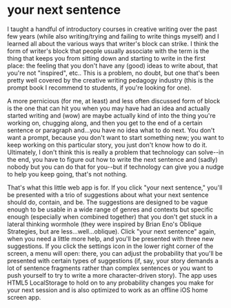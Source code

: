 your next sentence
================


I taught a handful of introductory courses in creative writing over the past few years (while also writing/trying and failing to write things myself) and I learned all about the various ways that writer's block can strike. I think the form of writer's block that people usually associate with the term is the thing that keeps you from sitting down and starting to write in the first place: the feeling that you don't have any (good) ideas to write about, that you're not "inspired", etc.. This is a problem, no doubt, but one that's been pretty well covered by the creative writing pedagogy industry (this is the prompt book I recommend to students, if you're looking for one).

A more pernicious (for me, at least) and less often discussed form of block is the one that can hit you when you may have had an idea and actually started writing and (wow) are maybe actually kind of into the thing you're working on, chugging along, and then you get to the end of a certain sentence or paragraph and...you have no idea what to do next. You don't want a prompt, because you don't want to start something new; you want to keep working on this particular story, you just don't know how to do it. Ultimately, I don't think this is really a problem that technology can solve--in the end, you have to figure out how to write the next sentence and (sadly) nobody but you can do that for you--but if technology can give you a nudge to help you keep going, that's not nothing.

That's what this little web app is for. If you click "your next sentence," you'll be presented with a trio of suggestions about what your next sentence should do, contain, and be. The suggestions are designed to be vague enough to be usable in a wide range of genres and contexts but specific enough (especially when combined together) that you don't get stuck in a lateral thinking wormhole (they were inspired by Brian Eno's Oblique Strategies, but are less...well...oblique). Click "your next sentence" again, when you need a little more help, and you'll be presented with three new suggestions. If you click the settings icon in the lower right corner of the screen, a menu will open: there, you can adjust the probability that you'll be presented with certain types of suggestions (if, say, your story demands a lot of sentence fragments rather than complex sentences or you want to push yourself to try to write a more character-driven story). The app uses HTML5 LocalStorage to hold on to any probability changes you make for your next session and is also optimized to work as an offline iOS home screen app. 
